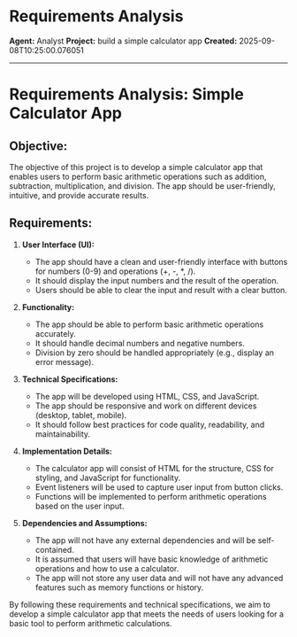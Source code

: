 # Requirements Analysis

**Agent:** Analyst
**Project:** build a simple calculator app
**Created:** 2025-09-08T10:25:00.076051

---

# Requirements Analysis: Simple Calculator App

## Objective:
The objective of this project is to develop a simple calculator app that enables users to perform basic arithmetic operations such as addition, subtraction, multiplication, and division. The app should be user-friendly, intuitive, and provide accurate results.

## Requirements:
1. **User Interface (UI):**
   - The app should have a clean and user-friendly interface with buttons for numbers (0-9) and operations (+, -, *, /).
   - It should display the input numbers and the result of the operation.
   - Users should be able to clear the input and result with a clear button.
  
2. **Functionality:**
   - The app should be able to perform basic arithmetic operations accurately.
   - It should handle decimal numbers and negative numbers.
   - Division by zero should be handled appropriately (e.g., display an error message).
  
3. **Technical Specifications:**
   - The app will be developed using HTML, CSS, and JavaScript.
   - The app should be responsive and work on different devices (desktop, tablet, mobile).
   - It should follow best practices for code quality, readability, and maintainability.
  
4. **Implementation Details:**
   - The calculator app will consist of HTML for the structure, CSS for styling, and JavaScript for functionality.
   - Event listeners will be used to capture user input from button clicks.
   - Functions will be implemented to perform arithmetic operations based on the user input.
  
5. **Dependencies and Assumptions:**
   - The app will not have any external dependencies and will be self-contained.
   - It is assumed that users will have basic knowledge of arithmetic operations and how to use a calculator.
   - The app will not store any user data and will not have any advanced features such as memory functions or history.
  
By following these requirements and technical specifications, we aim to develop a simple calculator app that meets the needs of users looking for a basic tool to perform arithmetic calculations.